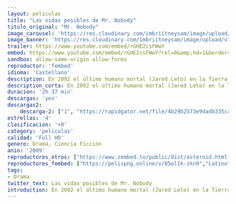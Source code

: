 ```yaml
---
layout: peliculas
title: "Las vidas posibles de Mr. Nobody"
titulo_original: "Mr. Nobody"
image_carousel: 'https://res.cloudinary.com/imbriitneysam/image/upload/v1545448047/nobody-poster-min.jpg'
image_banner: 'https://res.cloudinary.com/imbriitneysam/image/upload/v1545448047/nobody-banner-min.jpg'
trailer: https://www.youtube.com/embed/rGHE2csFWwY
embed: https://www.youtube.com/embed/rGHE2csFWwY?rel=0&amp;hd=1&border=0&wmode=opaque&enablejsapi=1&modestbranding=1&controls=1&showinfo=1
sandbox: allow-same-origin allow-forms
reproductor: 'fembed'
idioma: 'Castellano'
description: En 2092 el último humano mortal (Jared Leto) en la Tierra reflexiona en su largo pasado y piensa sobre las vidas que él pudo haber llevado.
description_corta: En 2092 el último humano mortal (Jared Leto) en la Tierra reflexiona en su largo pasado y piensa sobre las vidas que él pudo haber llevado.
duracion: '2h 37 min'
descargas: 'yes'
descargas2:
    descarga-2: ["1", "https://rapidgator.net/file/4b29b2573e9dadb335ca52fa351a23d4/Las.Vidas.Posibles.De.Mr.Nobody.m1080p-Castellano.mp4.html", "https://www.google.com/s2/favicons?domain=www.rapidvideo.com","RapidVideo","https://res.cloudinary.com/imbriitneysam/image/upload/v1541473684/mexico.png", "Latino", "Full HD"]
estrellas: '4'
clasificacion: '+8'
category: 'peliculas'
calidad: 'Full HD'
genero: Drama, Ciencia Ficción
anio: '2009'
reproductores_otros: ["https://www.zembed.to/public/dist/asteroid.html?id=2a3388f6af76f97df7da66b1707c79a8&title=Mr.%20Nobody","Latino","https://movcloud.net/embed/ax-XdzCdVWoQ","Latino"]
reproductores_fembed: ["https://pelispng.online/v/05ol1k-zkn9","Latino"]
tags:
- Drama
twitter_text: Las vidas posibles de Mr. Nobody
introduction: En 2092 el último humano mortal (Jared Leto) en la Tierra reflexiona en su largo pasado y piensa sobre las vidas que él pudo haber llevado.
---
```



 







